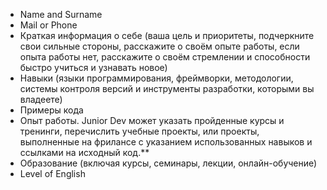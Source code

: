 * Name and Surname
* Mail or Phone
* Краткая информация о себе (ваша цель и приоритеты, подчеркните свои сильные стороны, расскажите о своём опыте работы, если опыта работы нет, расскажите о своём стремлении и способности быстро учиться и узнавать новое)
* Навыки (языки программирования, фреймворки, методологии, системы контроля версий и инструменты разработки, которыми вы владеете)
* Примеры кода 
* Опыт работы. Junior Dev может указать пройденные курсы и тренинги, перечислить учебные проекты, или проекты, выполненные на фрилансе с указанием использованных навыков и ссылками на исходный код.**
* Образование (включая курсы, семинары, лекции, онлайн-обучение)
* Level of English
